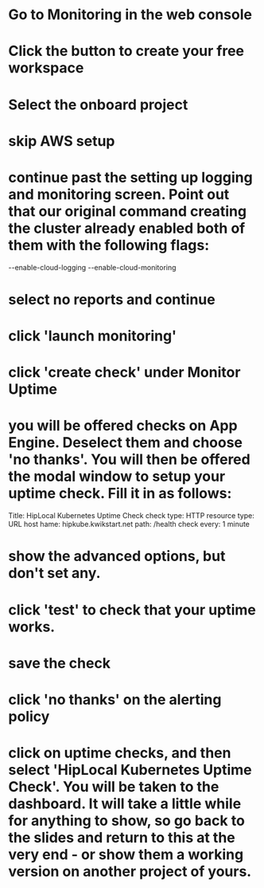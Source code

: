# Go to Monitoring in the web console

# Click the button to create your free workspace

# Select the onboard project

# skip AWS setup

# continue past the setting up logging and monitoring screen.  Point out that our original command creating the cluster already enabled both of them with the following flags:

--enable-cloud-logging --enable-cloud-monitoring  

# select no reports and continue

# click 'launch monitoring'

# click 'create check' under Monitor Uptime

# you will be offered checks on App Engine.  Deselect them and choose 'no thanks'.  You will then be offered the modal window to setup your uptime check. Fill it in as follows:

Title:  HipLocal Kubernetes Uptime Check
check type: HTTP
resource type: URL
host hame: hipkube.kwikstart.net
path: /health
check every: 1 minute

# show the advanced options, but don't set any.

# click 'test' to check that your uptime works.

# save the check

# click 'no thanks' on the alerting policy

# click on uptime checks, and then select 'HipLocal Kubernetes Uptime Check'. You will be taken to the dashboard. It will take a little while for anything to show, so go back to the slides and return to this at the very end - or show them a working version on another project of yours.



